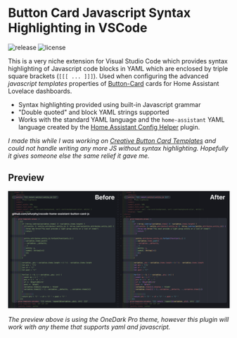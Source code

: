 # Button Card Javascript Syntax Highlighting in VSCode

![release](https://img.shields.io/github/v/release/wfurphy/vscode-button-card-js)
![license](https://img.shields.io/github/license/wfurphy/vscode-button-card-js)

This is a very niche extension for Visual Studio Code which provides syntax highlighting of Javascript code blocks in YAML which are enclosed by triple square brackets (`[[[ ... ]]]`). Used when configuring the advanced _javascript templates_ properties of [Button-Card](https://github.com/custom-cards/button-card) cards for Home Assistant Lovelace dashboards.

* Syntax highlighting provided using built-in Javascript grammar
* "Double quoted" and block YAML strings supported
* Works with the standard YAML language and the `home-assistant` YAML language created by the [Home Assistant Config Helper](https://github.com/keesschollaart81/vscode-home-assistant) plugin.

_I made this while I was working on [Creative Button Card Templates](https://github.com/wfurphy/creative-button-card-templates) and could not handle writing any more JS without syntax highlighting. Hopefully it gives someone else the same relief it gave me._

## Preview

![VSCode BC JS Example](https://raw.githubusercontent.com/wfurphy/vscode-button-card-js/master/images/vscodebcjs-example.png)

_The preview above is using the OneDark Pro theme, however this plugin will work with any theme that supports yaml and javascript._

